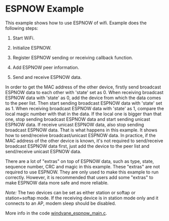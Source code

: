 # ESPNOW Example

This example shows how to use ESPNOW of wifi. Example does the following steps:

1. Start WiFi.

2. Initialize ESPNOW.

3. Register ESPNOW sending or receiving callback function.

4. Add ESPNOW peer information.

5. Send and receive ESPNOW data. 

In order to get the MAC address of the other device, firstly send broadcast ESPNOW data to each other with 'state' set as 0. When receiving 
broadcast ESPNOW data with 'state' as 0, add the device from which the data comes to the peer list. Then start sending broadcast ESPNOW 
data with 'state' set as 1. When receiving broadcast ESPNOW data with 'state' as 1, compare the local magic number with that in the data. 
If the local one is bigger than that one, stop sending broadcast ESPNOW data and start sending unicast ESPNOW data. If receive unicast 
ESPNOW data, also stop sending broadcast ESPNOW data. That is what happens in this example. It shows how to send/receive broadcast/unicast 
ESPNOW data. In practice, if the MAC address of the other device is known, it's not required to send/receive broadcast ESPNOW data first, 
just add the device to the peer list and send/receive unicast ESPNOW data.

There are a lot of "extras" on top of ESPNOW data, such as type, state, sequence number, CRC and magic in this example. These "extras" are 
not required to use ESPNOW. They are only used to make this example to run correctly. However, it is recommended that users add some "extras" 
to make ESPNOW data more safe and more reliable.

*Note:* The two devices can be set as either station or softap or station+softap mode. If the receiving device is in station mode only
and it connects to an AP, modem sleep should be disabled.

More info in the code [windvane_espnow_main.c](./main/windvane_espnow_main.c).

